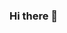 ### Hi there 👋

<!--
**amitbhole/amitbhole** is a ✨ _special_ ✨ repository because its `README.md` (this file) appears on your GitHub profile.

Here are some ideas to get you started:

- 🔭 I’m trying to build a software for practicing mcq for exams
- 🌱 I’m currently learning many things
- 👯 I’m looking to collaborate on ...
- 🤔 I’m looking for help with ...
- 💬 Ask me about ...
- 📫 How to reach me: amitbhole@gmail.com
- 😄 Pronouns: ...
- ⚡ Fun fact: ...
-->
